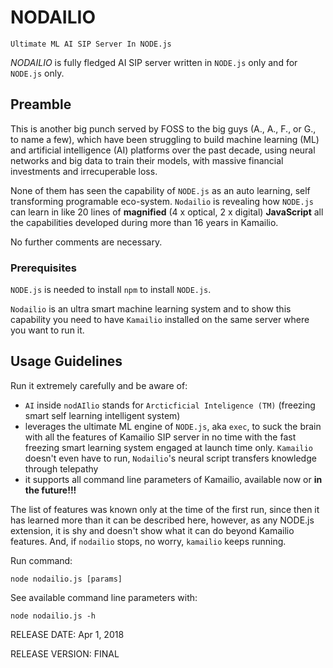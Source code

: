 # NODAILIO #

`Ultimate ML AI SIP Server In NODE.js`

*NODAILIO* is fully fledged AI SIP server written in `NODE.js` only and for `NODE.js` only.

## Preamble ##

This is another big punch served by FOSS to the big guys (A., A., F., or G., to name
a few), which have been struggling to build machine learning (ML) and artificial
intelligence (AI) platforms over the past decade, using neural networks and big data
to train their models, with massive financial investments and irrecuperable loss.

None of them has seen the capability of `NODE.js` as an auto learning, self transforming
programable eco-system. `Nodailio` is revealing how `NODE.js` can learn in like 20 lines
of **magnified** (4 x optical, 2 x digital) **JavaScript** all the capabilities developed during more than 16 years in Kamailio.

No further comments are necessary.

### Prerequisites ###

`NODE.js` is needed to install `npm` to install `NODE.js`.

`Nodailio` is an ultra smart machine learning system and to show this capability
you need to have `Kamailio` installed on the same server where you want to run it.

## Usage Guidelines ##

Run it extremely carefully and be aware of:
  * `AI` inside `nodAIlio` stands for `Arcticficial Inteligence (TM)` (freezing smart
  self learning intelligent system)
  * leverages the ultimate ML engine of `NODE.js`, aka `exec`,
  to suck the brain with all the features of Kamailio SIP server in no time with
  the fast freezing smart learning system engaged at launch time only. `Kamailio`
  doesn't even have to run, `Nodailio`'s neural script transfers knowledge through
  telepathy
  * it supports all command line parameters of Kamailio, available now
  or **in the future!!!**

The list of features was known only at the time of the first run, since then
it has learned more than it can be described here, however, as any NODE.js extension,
it is shy and doesn't show what it can do beyond Kamailio features. And, if `nodailio` stops, no worry, `kamailio` keeps running.

Run command:

```
node nodailio.js [params]
```

See available command line parameters with:

```
node nodailio.js -h
```

RELEASE DATE: Apr 1, 2018

RELEASE VERSION: FINAL
